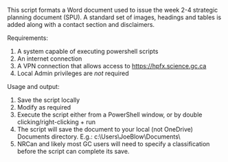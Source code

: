 This script formats a Word document used to issue the week 2-4 strategic planning document (SPU). A standard set of images, headings and tables is added along with a contact section and disclaimers.

Requirements: 
1. A system capable of executing powershell scripts
2. An internet connection
3. A VPN connection that allows access to https://hpfx.science.gc.ca
4. Local Admin privileges are *not* required

Usage and output:
1. Save the script locally
2. Modify as required
3. Execute the script either from a PowerShell window, or by double clicking/right-clicking + run
4. The script will save the document to your local (not OneDrive) Documents directory. E.g.: c:\Users\JoeBlow\Documents\
5. NRCan and likely most GC users will need to specify a classification before the script can complete its save.

